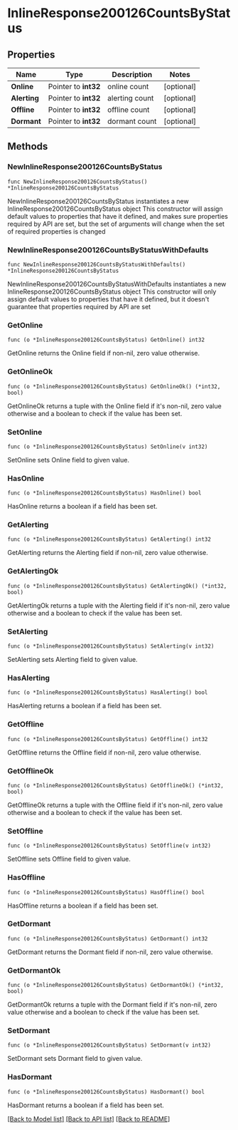 # InlineResponse200126CountsByStatus

## Properties

Name | Type | Description | Notes
------------ | ------------- | ------------- | -------------
**Online** | Pointer to **int32** | online count | [optional] 
**Alerting** | Pointer to **int32** | alerting count | [optional] 
**Offline** | Pointer to **int32** | offline count | [optional] 
**Dormant** | Pointer to **int32** | dormant count | [optional] 

## Methods

### NewInlineResponse200126CountsByStatus

`func NewInlineResponse200126CountsByStatus() *InlineResponse200126CountsByStatus`

NewInlineResponse200126CountsByStatus instantiates a new InlineResponse200126CountsByStatus object
This constructor will assign default values to properties that have it defined,
and makes sure properties required by API are set, but the set of arguments
will change when the set of required properties is changed

### NewInlineResponse200126CountsByStatusWithDefaults

`func NewInlineResponse200126CountsByStatusWithDefaults() *InlineResponse200126CountsByStatus`

NewInlineResponse200126CountsByStatusWithDefaults instantiates a new InlineResponse200126CountsByStatus object
This constructor will only assign default values to properties that have it defined,
but it doesn't guarantee that properties required by API are set

### GetOnline

`func (o *InlineResponse200126CountsByStatus) GetOnline() int32`

GetOnline returns the Online field if non-nil, zero value otherwise.

### GetOnlineOk

`func (o *InlineResponse200126CountsByStatus) GetOnlineOk() (*int32, bool)`

GetOnlineOk returns a tuple with the Online field if it's non-nil, zero value otherwise
and a boolean to check if the value has been set.

### SetOnline

`func (o *InlineResponse200126CountsByStatus) SetOnline(v int32)`

SetOnline sets Online field to given value.

### HasOnline

`func (o *InlineResponse200126CountsByStatus) HasOnline() bool`

HasOnline returns a boolean if a field has been set.

### GetAlerting

`func (o *InlineResponse200126CountsByStatus) GetAlerting() int32`

GetAlerting returns the Alerting field if non-nil, zero value otherwise.

### GetAlertingOk

`func (o *InlineResponse200126CountsByStatus) GetAlertingOk() (*int32, bool)`

GetAlertingOk returns a tuple with the Alerting field if it's non-nil, zero value otherwise
and a boolean to check if the value has been set.

### SetAlerting

`func (o *InlineResponse200126CountsByStatus) SetAlerting(v int32)`

SetAlerting sets Alerting field to given value.

### HasAlerting

`func (o *InlineResponse200126CountsByStatus) HasAlerting() bool`

HasAlerting returns a boolean if a field has been set.

### GetOffline

`func (o *InlineResponse200126CountsByStatus) GetOffline() int32`

GetOffline returns the Offline field if non-nil, zero value otherwise.

### GetOfflineOk

`func (o *InlineResponse200126CountsByStatus) GetOfflineOk() (*int32, bool)`

GetOfflineOk returns a tuple with the Offline field if it's non-nil, zero value otherwise
and a boolean to check if the value has been set.

### SetOffline

`func (o *InlineResponse200126CountsByStatus) SetOffline(v int32)`

SetOffline sets Offline field to given value.

### HasOffline

`func (o *InlineResponse200126CountsByStatus) HasOffline() bool`

HasOffline returns a boolean if a field has been set.

### GetDormant

`func (o *InlineResponse200126CountsByStatus) GetDormant() int32`

GetDormant returns the Dormant field if non-nil, zero value otherwise.

### GetDormantOk

`func (o *InlineResponse200126CountsByStatus) GetDormantOk() (*int32, bool)`

GetDormantOk returns a tuple with the Dormant field if it's non-nil, zero value otherwise
and a boolean to check if the value has been set.

### SetDormant

`func (o *InlineResponse200126CountsByStatus) SetDormant(v int32)`

SetDormant sets Dormant field to given value.

### HasDormant

`func (o *InlineResponse200126CountsByStatus) HasDormant() bool`

HasDormant returns a boolean if a field has been set.


[[Back to Model list]](../README.md#documentation-for-models) [[Back to API list]](../README.md#documentation-for-api-endpoints) [[Back to README]](../README.md)


